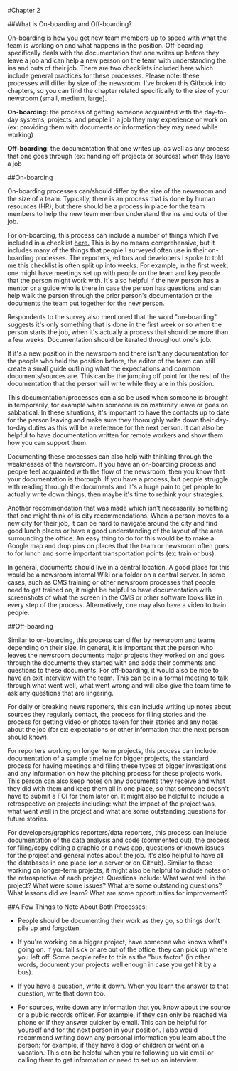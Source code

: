 #Chapter 2

##What is On-boarding and Off-boarding? 
 
On-boarding is how you get new team members up to speed with what the team is working on and what happens in the position. Off-boarding specifically deals with the documentation that one writes up before they leave a job and can help a new person on the team with understanding the ins and outs of their job. There are two checklists included here which include general practices for these processes. Please note: these processes will differ by size of the newsroom. I've broken this Gitbook into chapters, so you can find the chapter related specifically to the size of your newsroom (small, medium, large).  

**On-boarding**: the process of getting someone acquainted with the day-to-day systems, projects, and people in a job they may experience or work on (ex: providing them with documents or information they may need while working)

**Off-boarding**: the documentation that one writes up, as well as any process that one goes through (ex: handing off projects or sources) when they leave a job


##On-boarding 

On-boarding processes can/should differ by the size of the newsroom and the size of a team. Typically, there is an process that is done by human resources (HR), but there should be a process in place for the team members to help the new team member understand the ins and outs of the job. 

For on-boarding, this process can include a number of things which I've included in a checklist [here.](#onboardchecklist) This is by no means comprehensive, but it includes many of the things that people I surveyed often use in their on-boarding processes. The reporters, editors and developers I spoke to told me this checklist is often split up into weeks. For example, in the first week, one might have meetings set up with people on the team and key people that the person might work with. It's also helpful if the new person has a mentor or a guide who is there in case the person has questions and can help walk the person through the prior person's documentation or the documents the team put together for the new person. 

Respondents to the survey also mentioned that the word "on-boarding" suggests it's only something that is done in the first week or so when the person starts the job, when it's actually a process that should be more than a few weeks. Documentation should be iterated throughout one's job.

If it's a new position in the newsroom and there isn't any documentation for the people who held the position before, the editor of the team can still create a small guide outlining what the expectations and common documents/sources are. This can be the jumping off point for the rest of the documentation that the person will write while they are in this position. 

This documentation/processes can also be used when someone is brought in temporarily, for example when someone is on maternity leave or goes on sabbatical. In these situations, it's important to have the contacts up to date for the person leaving and make sure they thoroughly write down their day-to-day duties as this will be a reference for the next person. It can also be helpful to have documentation written for remote workers and show them how you can support them.

Documenting these processes can also help with thinking through the weaknesses of the newsroom. If you have an on-boarding process and people feel acquainted with the flow of the newsroom, then you know that your documentation is thorough. If you have a process, but people struggle with reading through the documents and it's a huge pain to get people to actually write down things, then maybe it's time to rethink your strategies. 

Another recommendation that was made which isn't necessarily something that one might think of is city recommendations. When a person moves to a new city for their job, it can be hard to navigate around the city and find good lunch places or have a good understanding of the layout of the area surrounding the office. An easy thing to do for this would be to make a Google map and drop pins on places that the team or newsroom often goes to for lunch and some important transportation points (ex: train or bus). 

In general, documents should live in a central location. A good place for this would be a newsroom internal Wiki or a folder on a central server. In some cases, such as CMS training or other newsroom processes that people need to get trained on, it might be helpful to have documentation with screenshots of what the screen in the CMS or other software looks like in every step of the process. Alternatively, one may also have a video to train people. 

##Off-boarding 

Similar to on-boarding, this process can differ by newsroom and teams depending on their size. In general, it is important that the person who leaves the newsroom documents major projects they worked on and goes through the documents they started with and adds their comments and questions to these documents. For off-boarding, it would also be nice to have an exit interview with the team. This can be in a formal meeting to talk through what went well, what went wrong and will also give the team time to ask any questions that are lingering. 

For daily or breaking news reporters, this can include writing up notes about sources they regularly contact, the process for filing stories and the process for getting video or photos taken for their stories and any notes about the job (for ex: expectations or other information that the next person should know). 

For reporters working on longer term projects, this process can include:  documentation of a sample timeline for bigger projects, the standard process for having meetings and filing these types of bigger investigations and any information on how the pitching process for these projects work. This person can also keep notes on any documents they receive and what they did with them and keep them all in one place, so that someone doesn't have to submit a FOI for them later on. It might also be helpful to include a retrospective on projects including: what the impact of the project was, what went well in the project and what are some outstanding questions for future stories. 

For developers/graphics reporters/data reporters, this process can include documentation of the data analysis and code (commented out), the process for filing/copy editing a graphic or a news app, questions or known issues for the project and general notes about the job. It's also helpful to have all the databases in one place (on a server or on Github). Similar to those working on longer-term projects, it might also be helpful to include notes on the retrospective of each project. Questions include: What went well in the project? What were some issues? What are some outstanding questions? What lessons did we learn? What are some opportunities for improvement?

##A Few Things to Note About Both Processes:

- People should be documenting their work as they go, so things don't pile up and forgotten.

- If you're working on a bigger project, have someone who knows what's going on. If you fall sick or are out of the office, they can pick up where you left off. Some people refer to this as the "bus factor" (in other words, document your projects well enough in case you get hit by a bus). 

- If you have a question, write it down. When you learn the answer to that question, write that down too. 

- For sources, write down any information that you know about the source or a public records officer. For example, if they can only be reached via phone or if they answer quicker by email. This can be helpful for yourself and for the next person in your position. I also would recommend writing down any personal information you learn about the person: for example, if they have a dog or children or went on a vacation. This can be helpful when you're following up via email or calling them to get information or need to set up an interview.